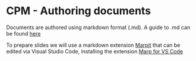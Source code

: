 # CPM - Authoring documents

Documents are authored using markdown format (.md). A guide to .md can be found [here](https://github.com/adam-p/markdown-here/wiki/Markdown-Cheatsheet)

To prepare slides we will use a markdown extension [Marpit](https://marpit.marp.app/) that can be edited via Visual Studio Code, installing the extension [Marp for VS Code](https://marketplace.visualstudio.com/items?itemName=marp-team.marp-vscode)